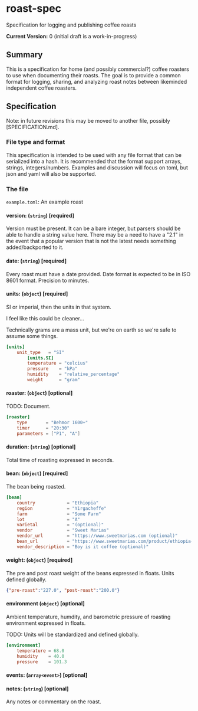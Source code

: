 # roast-spec
Specification for logging and publishing coffee roasts

**Current Version:** 0 (initial draft is a work-in-progress)

## Summary

This is a specification for home (and possibly commercial?) coffee roasters to use when documenting their roasts.
The goal is to provide a common format for logging, sharing, and analyzing roast notes between likeminded independent
coffee roasters.

## Specification

Note: in future revisions this may be moved to another file, possibly [SPECIFICATION.md].

### File type and format

This specification is intended to be used with any file format that can be serialized into a hash.  It is recommended that the
format support arrays, strings, integers/numbers.  Examples and discussion will focus on toml, but json and yaml will also be supported.

### The file

`example.toml`: An example roast

#### version: (`string`) [required]

Version must be present.  It can be a bare integer, but parsers should be able to handle a string value here.  There may be a
need to have a "2.1" in the event that a popular version that is not the latest needs something added/backported to it.

#### date: (`string`) [required]

Every roast must have a date provided.  Date format is expected to be in ISO 8601 format. Precision to minutes.

#### units: (`object`) [required]

SI or imperial, then the units in that system.

I feel like this could be cleaner... 

Technically grams are a mass unit, but we're on earth so we're safe to assume some things.

```toml
[units]
	unit_type   = "SI"
		[units.SI]
		temperature = "celcius"
		pressure    = "kPa"
		humidity    = "relative_percentage"
		weight      = "gram"
```

#### roaster: (`object`) [optional]

TODO: Document.

```toml
[roaster]
	type       = "Behmor 1600+"
	timer      = "20:30"
	parameters = ["P1", "A"]
```

#### duration: (`string`) [optional]

Total time of roasting expressed in seconds.

#### bean: (`object`) [required]

The bean being roasted.

```toml
[bean]
	country            = "Ethiopia"
	region             = "Yirgacheffe"
	farm               = "Some Farm"
	lot                = "A"
	varietal           = "(optional)"
	vendor             = "Sweet Marias"
	vendor_url         = "https://www.sweetmarias.com (optional)"
	bean_url           = "https://www.sweetmarias.com/product/ethiopia-yirgacheffe-example-bean (optional)"
	vendor_description = "Boy is it coffee (optional)"
```

#### weight: (`object`) [required]

The pre and post roast weight of the beans expressed in floats. Units defined globally.

```json
{"pre-roast":"227.0", "post-roast":"200.0"}
```
#### environment (`object`) [optional]

Ambient temperature, humdity, and barometric pressure of roasting environment
expressed in floats.

TODO:
Units will be standardized and defined globally.


```toml
[environment]
	temperature = 68.0
	humidity    = 40.0
	pressure    = 101.3
```
#### events: (`array<event>`) [optional]

#### notes: (`string`) [optional]

Any notes or commentary on the roast.

